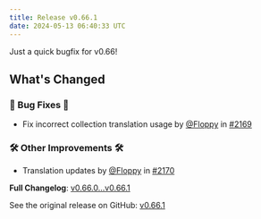 ```yaml
---
title: Release v0.66.1
date: 2024-05-13 06:40:33 UTC
---
```

Just a quick bugfix for v0.66!

## What's Changed
### 🐛 Bug Fixes 🐛
* Fix incorrect collection translation usage by [@Floppy](https://github.com/Floppy) in [#2169](https://github.com/manyfold3d/manyfold/pull/2169)
### 🛠️ Other Improvements 🛠️
* Translation updates by [@Floppy](https://github.com/Floppy) in [#2170](https://github.com/manyfold3d/manyfold/pull/2170)


**Full Changelog**: [v0.66.0...v0.66.1](https://github.com/manyfold3d/manyfold/compare/v0.66.0...v0.66.1)

See the original release on GitHub: [v0.66.1](https://github.com/manyfold3d/manyfold/releases/tag/v0.66.1)
